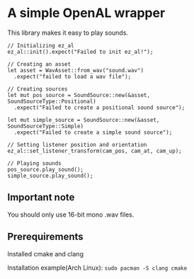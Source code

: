 # A simple OpenAL wrapper

This library makes it easy to play sounds.

    // Initializing ez_al
    ez_al::init().expect("Failed to init ez_al!");
    
    // Creating an asset
    let asset = WavAsset::from_wav("sound.wav")
      .expect("failed to load a wav file");
        
    // Creating sources
    let mut pos_source = SoundSource::new(&asset, SoundSourceType::Positional)
      .expect("Failed to create a positional sound source");
        
    let mut simple_source = SoundSource::new(&asset, SoundSourceType::Simple)
      .expect("Failed to create a simple sound source");

    // Setting listener position and orientation
    ez_al::set_listener_transform(cam_pos, cam_at, cam_up);

    // Playing sounds
    pos_source.play_sound();
    simple_source.play_sound();

## Important note

You should only use 16-bit mono .wav files.

## Prerequirements

Installed cmake and clang 

Installation example(Arch Linux): `sudo pacman -S clang cmake`
